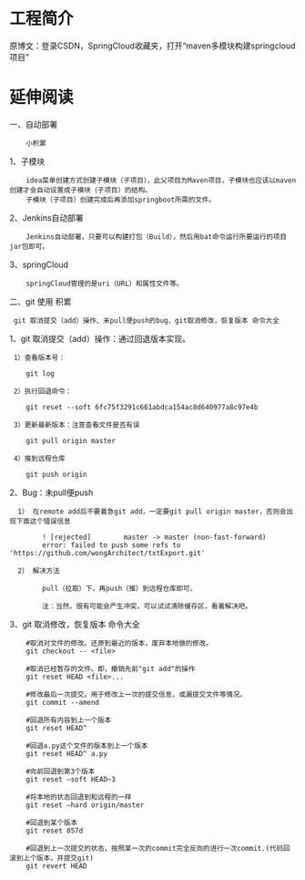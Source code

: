 # 工程简介

原博文：登录CSDN，SpringCloud收藏夹，打开“maven多模块构建springcloud项目”

# 延伸阅读

一、自动部署

        小积累
   1、子模块
   
        idea菜单创建方式创建子模块（子项目），此父项目为Maven项目，子模块也应该以maven创建才会自动设置成子模块（子项目）的结构。
        子模块（子项目）创建完成后再添加springboot所需的文件。
    
   2、Jenkins自动部署
   
        Jenkins自动部署，只要可以构建打包（Build），然后用bat命令运行所要运行的项目jar包即可。
    
   3、springCloud
   
        springCloud管理的是uri（URL）和属性文件等。


二、git 使用 积累
 
     git 取消提交（add）操作、未pull便push的bug、git取消修改，恢复版本 命令大全

   1、git 取消提交（add）操作：通过回退版本实现。
   
     1）查看版本号：
        
        git log

     2）执行回退命令：

        git reset --soft 6fc75f3291c661abdca154ac8d640977a8c97e4b

     3）更新最新版本：注意查看文件是否有误
     
        git pull origin master

     4）推到远程仓库
     
        git push origin

   2、Bug：未pull便push
   
      1） 在remote add后不要着急git add，一定要git pull origin master，否则会出现下面这个错误信息

            ! [rejected]        master -> master (non-fast-forward)
            error: failed to push some refs to 'https://github.com/wongArchitect/txtExport.git'

      2） 解决方法
      
            pull（拉取）下，再push（推）到远程仓库即可。
            
            注：当然，很有可能会产生冲突，可以试试清除缓存区，看着解决吧。


   3、git 取消修改，恢复版本 命令大全

        #取消对文件的修改。还原到最近的版本，废弃本地做的修改。
        git checkout -- <file>
        
        #取消已经暂存的文件。即，撤销先前"git add"的操作
        git reset HEAD <file>...
        
        #修改最后一次提交。用于修改上一次的提交信息，或漏提交文件等情况。
        git commit --amend
        
        #回退所有内容到上一个版本
        git reset HEAD^
        
        #回退a.py这个文件的版本到上一个版本  
        git reset HEAD^ a.py  
        
        #向前回退到第3个版本  
        git reset –soft HEAD~3  
        
        #将本地的状态回退到和远程的一样  
        git reset –hard origin/master  
        
        #回退到某个版本  
        git reset 057d  
        
        #回退到上一次提交的状态，按照某一次的commit完全反向的进行一次commit.(代码回滚到上个版本，并提交git)
        git revert HEAD


